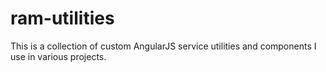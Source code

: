 # ram-utilities
This is a collection of custom AngularJS service utilities and components I use in various projects.
